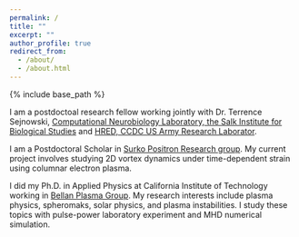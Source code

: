 ```yaml
---
permalink: /
title: ""
excerpt: ""
author_profile: true
redirect_from: 
  - /about/
  - /about.html
---
```


{% include base_path %}

I am a postdoctoal research fellow working jointly with Dr. Terrence Sejnowski, <a href="https://cnl.salk.edu/" target="_blank">Computational Neurobiology Laboratory, the Salk Institute for Biological Studies</a> and <a href="https://www.arl.army.mil/who-we-are/directorates/hred/" target="_blank">HRED, CCDC US Army Research Laborator</a>. 

I am a Postdoctoral Scholar in <a href="https://positrons.ucsd.edu/" target="_blank">Surko Positron Research group</a>. My current project involves studying 2D vortex dynamics under time-dependent strain using columnar electron plasma. 

I did my Ph.D. in Applied Physics at California Institute of Technology working in <a href="http://www.bellanplasmagroup.caltech.edu/" target="_blank">Bellan Plasma Group</a>. My research interests include plasma physics, spheromaks, solar physics, and plasma instabilities. I study these topics with pulse-power laboratory experiment and MHD numerical simulation.

